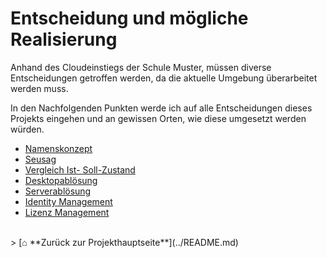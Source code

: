 # Entscheidung und mögliche Realisierung

Anhand des Cloudeinstiegs der Schule Muster, müssen diverse Entscheidungen getroffen werden, da die aktuelle Umgebung überarbeitet werden muss.  

In den Nachfolgenden Punkten werde ich auf alle Entscheidungen dieses Projekts eingehen und an gewissen Orten, wie diese umgesetzt werden würden. 

- [Namenskonzept](./Nameconcept.md) 
- [Seusag](./SEUSAG.md)
- [Vergleich Ist- Soll-Zustand](./compare_ist_soll-zustand.md) 
- [Desktopablösung](./Desctopreplacement.md)
- [Serverablösung](./Serverreplacement.md)
- [Identity Management](./IdentityManagement.md)
- [Lizenz Management](./LicenceManagement.md)

<br>
> [⌂ **Zurück zur Projekthauptseite**](../README.md)


